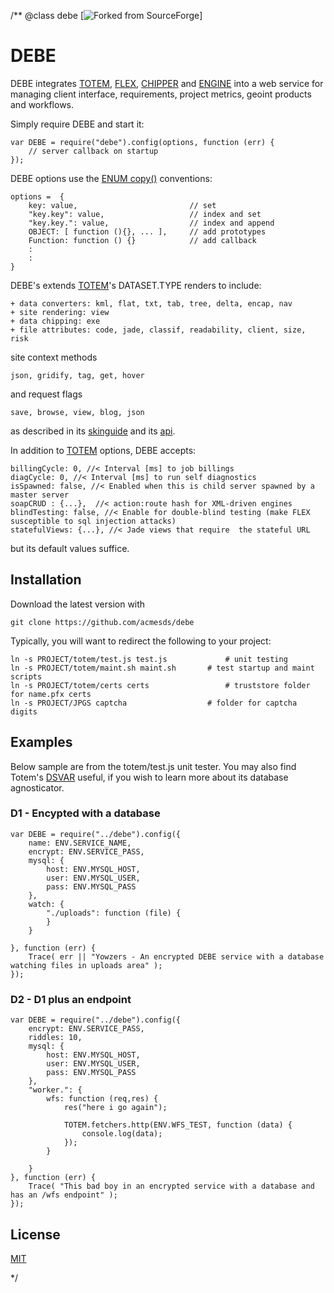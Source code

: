 /**
@class debe [![Forked from SourceForge](https://sourceforge.net)]
# DEBE

DEBE integrates [TOTEM](https://github.com/acmesds/totem), [FLEX](https://github.com/acmesds/flex),
[CHIPPER](https://github.com/acmesds/chipper) and [ENGINE](https://github.com/acmesds/engine) into a 
web service for managing client interface, requirements, project metrics, geoint products and workflows.

Simply require DEBE and start it:

	var DEBE = require("debe").config(options, function (err) {
		// server callback on startup
	});
	
DEBE options use the [ENUM copy()](https://github.com/acmesds/enum) conventions:

	options =  {
		key: value, 						// set 
		"key.key": value, 					// index and set
		"key.key.": value,					// index and append
		OBJECT: [ function (){}, ... ], 	// add prototypes
		Function: function () {} 			// add callback
		:
		:
	}

DEBE's extends [TOTEM](https://github.com/acmesds/totem)'s DATASET.TYPE renders to include:

	+ data converters: kml, flat, txt, tab, tree, delta, encap, nav
	+ site rendering: view
	+ data chipping: exe
	+ file attributes: code, jade, classif, readability, client, size, risk
	
site context methods

	json, gridify, tag, get, hover
	
and request flags

	save, browse, view, blog, json

as described in its [skinguide](/skinguide.view) and its [api](/api.view).

In addition to [TOTEM](https://github.com/acmesds/totem) options, DEBE accepts:

	billingCycle: 0, //< Interval [ms] to job billings
	diagCycle: 0, //< Interval [ms] to run self diagnostics
	isSpawned: false, //< Enabled when this is child server spawned by a master server
	soapCRUD : {...},  //< action:route hash for XML-driven engines
	blindTesting: false, //< Enable for double-blind testing (make FLEX susceptible to sql injection attacks)
	statefulViews: {...}, //< Jade views that require  the stateful URL

but its default values suffice.  

## Installation

Download the latest version with

	git clone https://github.com/acmesds/debe
	
Typically, you will want to redirect the following to your project:

	ln -s PROJECT/totem/test.js test.js 			# unit testing
	ln -s PROJECT/totem/maint.sh maint.sh 		# test startup and maint scripts
	ln -s PROJECT/totem/certs certs					# truststore folder for name.pfx certs 
	ln -s PROJECT/JPGS captcha 	 				# folder for captcha digits

## Examples

Below sample are from the totem/test.js unit tester.  You may  also find Totem's [DSVAR](https://github.com/acmesds/dsvar) 
useful, if you wish to learn more about its database agnosticator.

### D1 - Encypted with a database

	var DEBE = require("../debe").config({
		name: ENV.SERVICE_NAME,
		encrypt: ENV.SERVICE_PASS,
		mysql: {
			host: ENV.MYSQL_HOST,
			user: ENV.MYSQL_USER,
			pass: ENV.MYSQL_PASS
		},
		watch: {
			"./uploads": function (file) {
			}
		}

	}, function (err) {
		Trace( err || "Yowzers - An encrypted DEBE service with a database watching files in uploads area" );
	});

### D2 - D1 plus an endpoint

	var DEBE = require("../debe").config({
		encrypt: ENV.SERVICE_PASS,
		riddles: 10,
		mysql: {
			host: ENV.MYSQL_HOST,
			user: ENV.MYSQL_USER,
			pass: ENV.MYSQL_PASS
		},
		"worker.": {
			wfs: function (req,res) {
				res("here i go again");

				TOTEM.fetchers.http(ENV.WFS_TEST, function (data) {
					console.log(data);
				});
			}

		}
	}, function (err) {
		Trace( "This bad boy in an encrypted service with a database and has an /wfs endpoint" );
	});
		
		
## License

[MIT](LICENSE)

*/